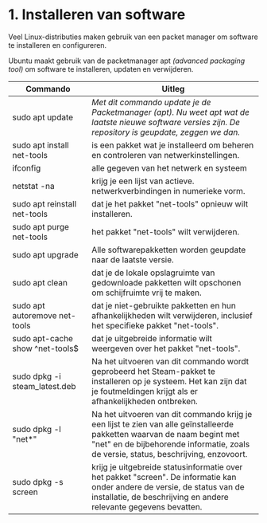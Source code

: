 # 1. Installeren van software
Veel Linux-distributies maken gebruik van een packet manager om software te installeren en configureren.

Ubuntu maakt gebruik van de packetmanager apt _(advanced packaging tool)_ om software te installeren, updaten en verwijderen.

Commando | Uitleg
--- | ---
sudo apt update | _Met dit commando update je de Packetmanager (apt). Nu weet apt wat de laatste nieuwe software versies zijn. De repository is geupdate, zeggen we dan._
sudo apt install net-tools | is een pakket wat je installeerd om beheren en controleren van netwerkinstellingen.
ifconfig | alle gegeven van het netwerk en systeem
netstat -na | krijg je een lijst van actieve. netwerkverbindingen in numerieke vorm.
sudo apt reinstall net-tools |  dat je het pakket "net-tools" opnieuw wilt installeren. 
sudo apt purge net-tools | het pakket "net-tools" wilt verwijderen.
sudo apt upgrade | Alle softwarepakketten worden geupdate naar de laatste versie.
sudo apt clean | dat je de lokale opslagruimte van gedownloade pakketten wilt opschonen om schijfruimte vrij te maken.
sudo apt autoremove net-tools | dat je niet-gebruikte pakketten en hun afhankelijkheden wilt verwijderen, inclusief het specifieke pakket "net-tools".
sudo apt-cache show ^net-tools$ | dat je uitgebreide informatie wilt weergeven over het pakket "net-tools".
sudo dpkg -i steam_latest.deb | Na het uitvoeren van dit commando wordt geprobeerd het Steam-pakket te installeren op je systeem. Het kan zijn dat je foutmeldingen krijgt als er afhankelijkheden ontbreken.
sudo dpkg -l "net*" | Na het uitvoeren van dit commando krijg je een lijst te zien van alle geïnstalleerde pakketten waarvan de naam begint met "net" en de bijbehorende informatie, zoals de versie, status, beschrijving, enzovoort.
sudo dpkg -s screen | krijg je uitgebreide statusinformatie over het pakket "screen". De informatie kan onder andere de versie, de status van de installatie, de beschrijving en andere relevante gegevens bevatten.
